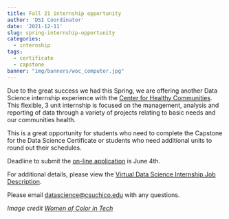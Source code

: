 ```yaml
---
title: Fall 21 internship opportunity
author: 'DSI Coordinator'
date: '2021-12-11'
slug: spring-internship-opportunity
categories:
  - internship
tags:
  - certificate
  - capstone
banner: "img/banners/woc_computer.jpg"
---
```



Due to the great success we had this Spring, we are offering another Data Science internship experience with the [Center for Healthy Communities](https://www.csuchico.edu/chc/index.shtml). This flexible, 3 unit internship is focused on the management, analysis and reporting of data through a variety of projects relating to basic needs and our communities health. 

This is a great opportunity for students who need to complete the Capstone for the Data Science Certificate or students who need additional units to round out their schedules.

Deadline to submit the [on-line application](https://www.csuchico.edu/chc/internship-resources/application-deadlines.shtml) is June 4th.
 
For additional details, please view the [Virtual Data Science Internship Job Description](https://csuchico.box.com/s/2qyski4p4pui8k48x397ied6ouarzcma). 

Please email datascience@csuchico.edu with any questions.

_Image credit [Women of Color in Tech](https://www.wocintechchat.com/)_